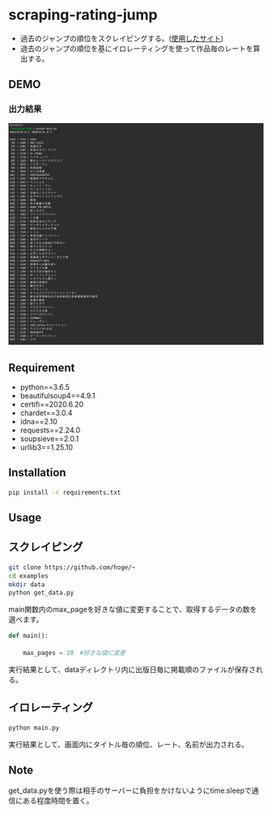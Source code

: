 # scraping-rating-jump

- 過去のジャンプの順位をスクレイピングする。([使用したサイト](https://jumpranking.blog.fc2.com/))
- 過去のジャンプの順位を基にイロレーティングを使って作品毎のレートを算出する。
 
## DEMO
 
### 出力結果

<img src="assets/result_rating.png" />
 
## Requirement
 
* python==3.6.5
* beautifulsoup4==4.9.1
* certifi==2020.6.20
* chardet==3.0.4
* idna==2.10
* requests==2.24.0
* soupsieve==2.0.1
* urllib3==1.25.10
 
## Installation
 
```bash
pip install -r requirements.txt
```
 
## Usage
 
## スクレイピング
 
```bash
git clone https://github.com/hoge/~
cd examples
mkdir data
python get_data.py
```

main関数内のmax_pageを好きな値に変更することで、取得するデータの数を選べます。

```main.py
def main():

    max_pages = 20　#好きな値に変更
```

実行結果として、dataディレクトリ内に出版日毎に掲載順のファイルが保存される。

## イロレーティング

```bash
python main.py
```

実行結果として、画面内にタイトル毎の順位、レート、名前が出力される。
 
## Note
 
 get_data.pyを使う際は相手のサーバーに負担をかけないようにtime.sleepで通信にある程度時間を置く。
 
